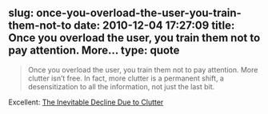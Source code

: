 slug: once-you-overload-the-user-you-train-them-not-to
date: 2010-12-04 17:27:09
title: Once you overload the user, you train them not to pay attention. More...
type: quote
---

> Once you overload the user, you train them not to pay attention. More clutter isn’t free. In fact, more clutter is a permanent shift, a desensitization to all the information, not just the last bit.

Excellent: [The Inevitable Decline Due to Clutter](http://sethgodin.typepad.com/seths_blog/2010/12/the-inevitable-decline-from-clutter.html)
